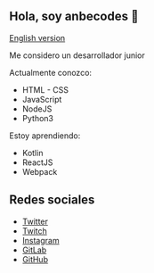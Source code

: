 ## Hola, soy anbecodes 👋️

[English version](https://gitlab.com/anbecodes/anbecodes/blob/main/README.md)

Me considero un desarrollador junior

Actualmente conozco:
- HTML - CSS
- JavaScript
- NodeJS
- Python3

Estoy aprendiendo: 
- Kotlin
- ReactJS
- Webpack

## Redes sociales
- [Twitter](https://twitter.com/anbecodes)
- [Twitch](https://twitch.tv/anbecodes)
- [Instagram](https://instagram.com/anbecodes)
- [GitLab](https://gitlab.com/anbecodes)
- [GitHub](https://github.com/anbecodes)